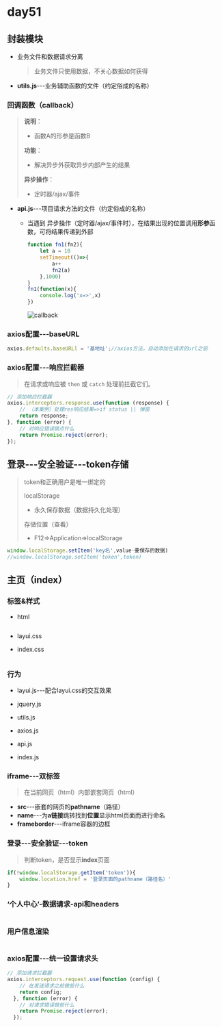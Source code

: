 # day51

## 封装模块

- 业务文件和数据请求分离

  > 业务文件只使用数据，不关心数据如何获得

- **utils.js**---业务辅助函数的文件（约定俗成的名称）

### 回调函数（callback）

> **说明**：
>
> - 函数A的形参是函数B
>
> **功能**：
>
> - 解决异步外获取异步内部产生的结果
>
> **异步操作**：
>
> - 定时器/ajax/事件

- **api.js**---项目请求方法的文件（约定俗成的名称）

  - 当遇到 异步操作（定时器/ajax/事件时），在结果出现的位置调用**形参**函数，可将结果传递到外部

    ```js
    function fn1(fn2){
        let a = 10
        setTimeout(()=>{
            a++
            fn2(a)
        },1000)
    }
    fn1(function(x){
        console.log('x=>',x)
    })
    ```

    ![callback](D:\1_2020Web\Note\11_综合案例\day_51\media\callback.jpg)

### axios配置---baseURL

```js
axios.defaults.baseURLl = '基地址';//axios方法，自动添加在请求的url之前
```

### axios配置---响应拦截器

> 在请求或响应被 `then` 或 `catch` 处理前拦截它们。

```js
// 添加响应拦截器
axios.interceptors.response.use(function (response) {
    // （本案例）处理res响应结果=>if status || 弹窗
    return response;
}, function (error) {
    // 对响应错误做点什么
    return Promise.reject(error);
});
```

##  登录---安全验证---token存储

> token和正确用户是唯一绑定的
>
> localStorage
>
> - 永久保存数据（数据持久化处理）
>
> 存储位置（查看）
>
> - F12=>Application=>localStorage

```js
window.localStorage.setItem('key名',value-要保存的数据)
//window.localStorage.setItem('token',token)
```

## 主页（index）

### 标签&样式

- html

  ```html
  
  ```

- layui.css

- index.css

  ```css
  
  ```

### 行为

- layui.js---配合layui.css的交互效果
- jquery.js
- utils.js
- axios.js
- api.js

- index.js

### iframe---双标签

> 在当前网页（html）内部嵌套网页（html）

- **src**---嵌套的网页的**pathname**（路径）
- **name**---为**a链接**跳转找到**位置**显示html页面而进行命名
- **frameborder**---iframe容器的边框

###  登录---安全验证---token

> 判断token，是否显示**index**页面

```js
if(!window.localStorage.getItem('token')){
    window.location.href = '登录页面的pathname（路径名）'
}
```

### ‘个人中心’-数据请求-api和headers

```js

```

### 用户信息渲染

```js

```

### axios配置---统一设置请求头

```js
// 添加请求拦截器
axios.interceptors.request.use(function (config) {
    // 在发送请求之前做些什么
    return config;
  }, function (error) {
    // 对请求错误做些什么
    return Promise.reject(error);
  });
```


